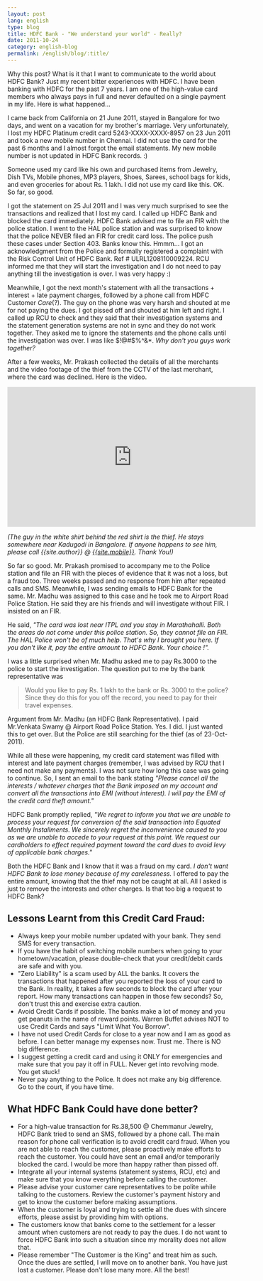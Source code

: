 ```yaml
---
layout: post
lang: english
type: blog
title: HDFC Bank - "We understand your world" - Really?
date: 2011-10-24
category: english-blog
permalink: /english/blog/:title/
---
```


Why this post? What is it that I want to communicate to the world about HDFC Bank? Just my recent bitter experiences with HDFC. I have been banking with HDFC for the past 7 years. I am one of the high-value card members who always pays in full and never defaulted on a single payment in my life. Here is what happened...

I came back from California on 21 June 2011, stayed in Bangalore for two days, and went on a vacation for my brother's marriage. Very unfortunately, I lost my HDFC Platinum credit card 5243-XXXX-XXXX-8957 on 23 Jun 2011 and took a new mobile number in Chennai. I did not use the card for the past 6 months and I almost forgot the email statements. My new mobile number is not updated in HDFC Bank records. :)

Someone used my card like his own and purchased items from Jewelry, Dish TVs, Mobile phones, MP3 players, Shoes, Sarees, school bags for kids, and even groceries for about Rs. 1 lakh. I did not use my card like this. OK. So far, so good.

I got the statement on 25 Jul 2011 and I was very much surprised to see the transactions and realized that I lost my card. I called up HDFC Bank and blocked the card immediately. HDFC Bank advised me to file an FIR with the police station. I went to the HAL police station and was surprised to know that the police NEVER filed an FIR for credit card loss. The police push these cases under Section 403. Banks know this. Hmmm... I got an acknowledgment from the Police and formally registered a complaint with the Risk Control Unit of HDFC Bank. Ref # ULRL1208110009224. RCU informed me that they will start the investigation and I do not need to pay anything till the investigation is over. I was very happy :)

Meanwhile, I got the next month's statement with all the transactions + interest + late payment charges, followed by a phone call from HDFC Customer *Care*(?). The guy on the phone was very harsh and shouted at me for not paying the dues. I got pissed off and shouted at him left and right. I called up RCU to check and they said that their investigation systems and the statement generation systems are not in sync and they do not work together. They asked me to ignore the statements and the phone calls until the investigation was over. I was like $!@#$%^&*. *Why don't you guys work together?*

After a few weeks, Mr. Prakash collected the details of all the merchants and the video footage of the thief from the CCTV of the last merchant, where the card was declined. Here is the video.

<iframe width="560" height="315" src="https://www.youtube-nocookie.com/embed/sxMzUJATkX0?rel=0" frameborder="0" allow="autoplay; encrypted-media" allowfullscreen></iframe>

*(The guy in the white shirt behind the red shirt is the thief. He stays somewhere near Kadugodi in Bangalore. If anyone happens to see him, please call {{site.author}} @ [{{site.mobile}}](tel:{{site.mobile}}). Thank You!)*

So far so good. Mr. Prakash promised to accompany me to the Police station and file an FIR with the pieces of evidence that it was not a loss, but a fraud too. Three weeks passed and no response from him after repeated calls and SMS. Meanwhile, I was sending emails to HDFC Bank for the same. Mr. Madhu was assigned to this case and he took me to Airport Road Police Station. He said they are his friends and will investigate without FIR. I insisted on an FIR.

He said, *"The card was lost near ITPL and you stay in Marathahalli. Both the areas do not come under this police station. So, they cannot file an FIR. The HAL Police won't be of much help. That's why I brought you here. If you don't like it, pay the entire amount to HDFC Bank. Your choice !".*

I was a little surprised when Mr. Madhu asked me to pay Rs.3000 to the police to start the investigation. The question put to me by the bank representative was

> Would you like to pay Rs. 1 lakh to the bank or Rs. 3000 to the police? Since they do this for you off the record, you need to pay for their travel expenses.

Argument from Mr. Madhu (an HDFC Bank Representative). I paid Mr.Venkata Swamy @ Airport Road Police Station. Yes. I did. I just wanted this to get over. But the Police are still searching for the thief (as of 23-Oct-2011).

While all these were happening, my credit card statement was filled with interest and late payment charges (remember, I was advised by RCU that I need not make any payments). I was not sure how long this case was going to continue. So, I sent an email to the bank stating *"Please cancel all the interests / whatever charges that the Bank imposed on my account and convert all the transactions into EMI (without interest). I will pay the EMI of the credit card theft amount."*

HDFC Bank promptly replied, *"We regret to inform you that we are unable to process your request for conversion of the said transaction into Equated Monthly Installments. We sincerely regret the inconvenience caused to you as we are unable to accede to your request at this point. We request our cardholders to effect required payment toward the card dues to avoid levy of applicable bank charges."*

Both the HDFC Bank and I know that it was a fraud on my card. *I don't want HDFC Bank to lose money because of my carelessness.* I offered to pay the entire amount, knowing that the thief may not be caught at all. All I asked is just to remove the interests and other charges. Is that too big a request to HDFC Bank?

## Lessons Learnt from this Credit Card Fraud:

* Always keep your mobile number updated with your bank. They send SMS for every transaction.
* If you have the habit of switching mobile numbers when going to your hometown/vacation, please double-check that your credit/debit cards are safe and with you.
* "Zero Liability" is a scam used by ALL the banks. It covers the transactions that happened after you reported the loss of your card to the Bank. In reality, it takes a few seconds to block the card after your report. How many transactions can happen in those few seconds? So, don't trust this and exercise extra caution.
* Avoid Credit Cards if possible. The banks make a lot of money and you get peanuts in the name of reward points. Warren Buffet advises NOT to use Credit Cards and says "Limit What You Borrow".
* I have not used Credit Cards for close to a year now and I am as good as before. I can better manage my expenses now. Trust me. There is NO big difference.
* I suggest getting a credit card and using it ONLY for emergencies and make sure that you pay it off in FULL. Never get into revolving mode. You get stuck!
* Never pay anything to the Police. It does not make any big difference. Go to the court, if you have time.

## What HDFC Bank Could have done better?

* For a high-value transaction for Rs.38,500 @ Chemmanur Jewelry, HDFC Bank tried to send an SMS, followed by a phone call. The main reason for phone call verification is to avoid credit card fraud. When you are not able to reach the customer, please proactively make efforts to reach the customer. You could have sent an email and/or temporarily blocked the card. I would be more than happy rather than pissed off.
* Integrate all your internal systems (statement systems, RCU, etc) and make sure that you know everything before calling the customer.
* Please advise your customer care representatives to be polite while talking to the customers. Review the customer's payment history and get to know the customer before making assumptions.
* When the customer is loyal and trying to settle all the dues with sincere efforts, please assist by providing him with options.
* The customers know that banks come to the settlement for a lesser amount when customers are not ready to pay the dues. I do not want to force HDFC Bank into such a situation since my morality does not allow that.
* Please remember "The Customer is the King" and treat him as such. Once the dues are settled, I will move on to another bank. You have just lost a customer. Please don't lose many more. All the best!
